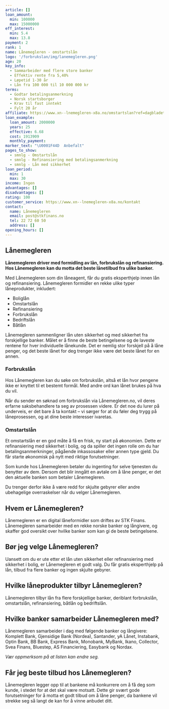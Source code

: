 ```yaml
---
article: []
loan_amount:
  min: 100000
  max: 15000000
eff_interest:
  min: 5.4
  max: 13.8
payment: 2
rank: 1
name: Lånemegleren - omstartslån
logo: '/forbrukslan/img/lanemegleren.png'
age: 20
key_info:
  - Sammarbeider med flere store banker
  - Effektiv rente fra 5,40%
  - Løpetid 1-30 år
  - Lån fra 100 000 til 10 000 000 kr
terms:
  - Godtar betalingsanmerkning
  - Norsk startsborger
  - Krav til fast inntekt
  - Fylt 20 år
affiliate: https://www.xn--lnemegleren-x8a.no/omstartslan?ref=dagbladet
loan_example:
  loan_amount: 2000000
  years: 25
  effective: 6.68
  cost: 1913909
  monthly_payment:
marker_text: "\U0001F44D  Anbefalt"
pages_to_show:
  - smnlg - Omstartslån
  - smnlg - Refinansiering med betalingsanmerkning
  - smnlg - Lån med sikkerhet
loan_period:
  min: 1
  max: 30
income: Ingen
advantages: []
disadvantages: []
rating: 100
customer_service: https://www.xn--lnemegleren-x8a.no/kontakt
contact:
  name: Lånemegleren
  email: post@stkfinans.no
  tel: 22 72 60 50
  address: []
opening_hours: []
---
```


## Lånemegleren

**Lånemegleren driver med formidling av lån, forbrukslån og refinansiering. Hos Lånemegleren kan du motta det beste lånetilbud fra ulike banker.**

Med Lånemegleren som din låneagent, får du gratis eksperthjelp innen lån og refinansiering. Lånemegleren formidler en rekke ulike typer låneprodukter, inkludert:

- Boliglån
- Omstartslån
- Refinansiering
- Forbrukslån
- Bedriftslån
- Båtlån

Lånemegleren sammenligner lån uten sikkerhet og med sikkerhet fra forskjellige banker. Målet er å finne de beste betingelsene og de laveste rentene for hver individuelle lånekunde. Det er nemlig stor forskjell på å låne penger, og det beste lånet for deg trenger ikke være det beste lånet for en annen.

### Forbrukslån

Hos Lånemegleren kan du søke om forbrukslån, altså et lån hvor pengene ikke er knyttet til et bestemt formål. Med andre ord kan lånet brukes på hva du vil.

Når du sender en søknad om forbrukslån via Lånemegleren.no, vil deres erfarne saksbehandlere ta seg av prosessen videre. Er det noe du lurer på underveis, er det bare å ta kontakt – vi sørger for at du føler deg trygg på låneprosessen, og at dine beste interesser ivaretas.

### Omstartslån

Et omstartslån er en god måte å få en frisk, ny start på økonomien. Dette er refinansiering med sikkerhet i bolig, og da spiller det ingen rolle om du har betalingsanmerkninger, pågående inkassosaker eller annen type gjeld. Du får starte økonomisk på nytt med riktige forutsetninger.

Som kunde hos Lånemegleren betaler du ingenting for selve tjenesten du benytter av dem. Dersom det blir inngått en avtale om å låne penger, er det den aktuelle banken som betaler Lånemegleren.

Du trenger derfor ikke å være redd for skjulte gebyrer eller andre ubehagelige overraskelser når du velger Lånemegleren.

## Hvem er Lånemegleren?

Lånemegleren er en digital låneformidler som driftes av STK Finans. Lånemegleren samarbeider med en rekke norske banker og långivere, og skaffer god oversikt over hvilke banker som kan gi de beste betingelsene.

## Bør jeg velge Lånemegleren?

Uansett om du er ute etter et lån uten sikkerhet eller refinansiering med sikkerhet i bolig, er Lånemegleren et godt valg. Du får gratis eksperthjelp på lån, tilbud fra flere banker og ingen skjulte gebyrer.

## Hvilke låneprodukter tilbyr Lånemegleren?

Lånemegleren tilbyr lån fra flere forskjellige banker, deriblant forbrukslån, omstartslån, refinansiering, båtlån og bedriftslån.

## Hvilke banker samarbeider Lånemegleren med?

Lånemegleren samarbeider i dag med følgende banker og långivere: Komplett Bank, Gjensidige Bank (Nordea), Santander, yA Lånet, Instabank, Optin Bank, BB Bank, Express Bank, Monobank, MyBank, Ikano, Collector, Svea Finans, Bluestep, AS Financiering, Easybank og Nordax.

_Vær oppmerksom på at listen kan endre seg._

## Får jeg beste tilbud hos Lånemegleren?

Lånemegleren legger opp til at bankene må konkurrere om å få deg som kunde, i stedet for at det skal være motsatt. Dette gir svært gode forutsetninger for å motta et godt tilbud om å låne penger, da bankene vil strekke seg så langt de kan for å vinne anbudet ditt.
